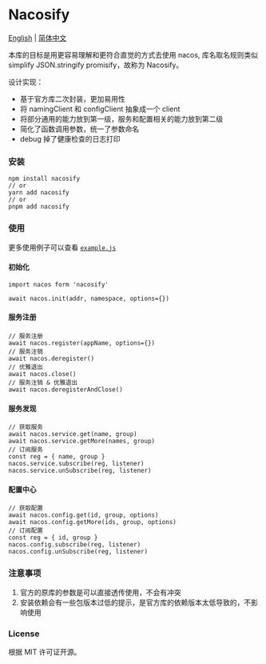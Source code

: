 # Nacosify

[English](./README.md) | [简体中文](./README_CN.md)

本库的目标是用更容易理解和更符合直觉的方式去使用 nacos, 库名取名规则类似 simplify JSON.stringify promisify，故称为 Nacosify。

设计实现：
- 基于官方库二次封装，更加易用性
- 将 namingClient 和 configClient 抽象成一个 client
- 将部分通用的能力放到第一级，服务和配置相关的能力放到第二级
- 简化了函数调用参数，统一了参数命名
- debug 掉了健康检查的日志打印

### 安装

```
npm install nacosify
// or
yarn add nacosify
// or
pnpm add nacosify
```

### 使用

更多使用例子可以查看 [`example.js`](./example.js)

#### 初始化

```
import nacos form 'nacosify'

await nacos.init(addr, namespace, options={})
```

#### 服务注册

```
// 服务注册
await nacos.register(appName, options={})
// 服务注销
await nacos.deregister()
// 优雅退出
await nacos.close()
// 服务注销 & 优雅退出
await nacos.deregisterAndClose()
```

#### 服务发现

```
// 获取服务
await nacos.service.get(name, group)
await nacos.service.getMore(names, group)
// 订阅服务
const reg = { name, group }
nacos.service.subscribe(reg, listener)
nacos.service.unSubscribe(reg, listener)
```

#### 配置中心

```
// 获取配置
await nacos.config.get(id, group, options)
await nacos.config.getMore(ids, group, options)
// 订阅配置
const reg = { id, group }
nacos.config.subscribe(reg, listener)
nacos.config.unSubscribe(reg, listener)
```

### 注意事项

1. 官方的原库的参数是可以直接透传使用，不会有冲突
2. 安装依赖会有一些包版本过低的提示，是官方库的依赖版本太低导致的，不影响使用

### License

根据 MIT 许可证开源。
